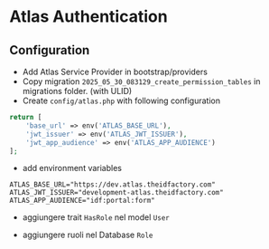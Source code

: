 # Atlas Authentication

## Configuration

* Add Atlas Service Provider in bootstrap/providers
* Copy migration `2025_05_30_083129_create_permission_tables` in migrations folder. (with ULID)
* Create `config/atlas.php` with following configuration

```php
return [
    'base_url' => env('ATLAS_BASE_URL'),
    'jwt_issuer' => env('ATLAS_JWT_ISSUER'),
    'jwt_app_audience' => env('ATLAS_APP_AUDIENCE')
];
```

* add environment variables

```env
ATLAS_BASE_URL="https://dev.atlas.theidfactory.com"
ATLAS_JWT_ISSUER="development-atlas.theidfactory.com"
ATLAS_APP_AUDIENCE="idf:portal:form"
```

* aggiungere trait `HasRole` nel model `User`

* aggiungere ruoli nel Database `Role`
